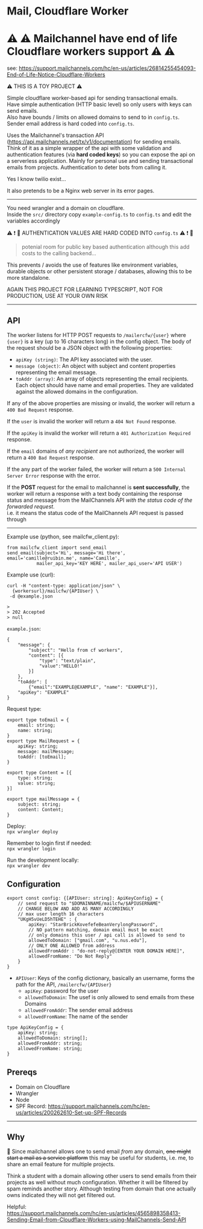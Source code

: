 # Mail, Cloudflare Worker

# :warning: :warning: Mailchannel have end of life Cloudflare workers support :warning: :warning:  
see:  https://support.mailchannels.com/hc/en-us/articles/26814255454093-End-of-Life-Notice-Cloudflare-Workers  

:warning: THIS IS A TOY PROJECT :warning:  


Simple cloudflare worker-based api for sending transactional emails.  
Have simple authentication (HTTP basic level) so only users with keys can send emails.   
Also have bounds / limits on allowed domains to send to in `config.ts`.    
Sender email address is hard coded into `config.ts`.  

Uses the Mailchannel's transaction API (https://api.mailchannels.net/tx/v1/documentation) for sending emails.  
Think of it as a simple wrapper of the api with some validation and authentication features (via **hard coded keys**) so you can expose the api on a serverless application. Mainly for personal use and sending transactional emails from projects. Authentication to deter bots from calling it.    
  
Yes I know twilio exist...  
  
It also pretends to be a Nginx web server in its error pages.

----

You need wrangler and a domain on cloudflare.  
Inside the `src/` directory copy `example-config.ts` to `config.ts` and edit the variables accordingly  

:warning: :exclamation: :triangular_flag_on_post:  AUTHENTICATION VALUES ARE HARD CODED INTO `config.ts` :warning: :exclamation: :triangular_flag_on_post:  
  
> potenial room for public key based authentication although this add costs to the calling backend...

This prevents / avoids the use of features like environment variables, durable objects or other persistent storage / databases, allowing this to be more standalone. 

AGAIN THIS PROJECT FOR LEARNING TYPESCRIPT, NOT FOR PRODUCTION, USE AT YOUR OWN RISK  
  
----

API
----
The worker listens for HTTP POST requests to `/mailercfw/{user}` where `{user}` is a key (up to 16 characters long) in the config object. The body of the request should be a JSON object with the following properties:

- `apiKey (string)`: The API key associated with the user.  
- `message (object)`: An object with subject and content properties representing the email message.  
- `toAddr (array)`: An array of objects representing the email recipients. Each object should have name and email properties. They are validated against the allowed domains in the configuration.    

If any of the above properties are missing or invalid, the worker will return a `400 Bad Request` response.

If the `user` is invalid the worker will return a `404 Not Found` response.

If the `apiKey` is invalid the worker will return a `401 Authorization Required` response.

If the `email` domains of _any recipient_ are not authorized, the worker will return a `400 Bad Request` response.

If the any part of the worker failed, the worker will return a `500 Internal Server Error` response with the error.

If the **POST** request for the email to mailchannel is **sent successfully**, the worker will return a response with a text body containing the response status and message from the MailChannels API _with the status code of the forwarded request_.  
i.e. it means the status code of the MailChannels API request is passed through

----
Example use (python, see mailcfw_client.py):
```
from mailcfw_client import send_email
send_email(subject='Hi', message='Hi there', email='camille@ruibin.me', name='Camille',
           mailer_api_key='KEY HERE', mailer_api_user='API USER')
```


Example use (curl):
```
curl -H "content-type: application/json" \
  {workersurl}/mailcfw/{APIUser} \
 -d @example.json

>
> 202 Accepted
> null
```

`example.json`:
```
{
    "message": {
        "subject": "Hello from cf workers",
        "content": [{
            "type": "text/plain",
            "value":"HELLO!"
        }]
    },
    "toAddr": [
        {"email":"EXAMPLE@EXAMPLE", "name": "EXAMPLE"}],
    "apiKey": "EXAMPLE"
}
```

Request type:
```
export type toEmail = {
    email: string;
    name: string;
}
export type MailRequest = {
    apiKey: string;
    message: mailMessage;
    toAddr: [toEmail];
}

export type Content = [{
    type: string;
    value: string;
}]

export type mailMessage = {
    subject: string;
    content: Content;
}
```

Deploy:  
```npx wrangler deploy```
  
Remember to login first if needed:  
```npx wrangler login```

Run the development locally:  
```npx wrangler dev```

Configuration
----
```
export const config: {[APIUser: string]: ApiKeyConfig} = {
    // send request to "$DOMAINNAME/mailcfw/$APIUSERNAME"
    // CHANGE BELOW AND ADD AS MANY ACCORDINGLY
    // max user length 16 characters
    "UKgH5vUeLD5hTEHE" : {
        apiKey: "StarBrickKovefefeBeanVerylongPassword",
        // NO pattern matching, domain email must be exact
        // only domains this user / api call is allowed to send to
        allowedToDomain: ["gmail.com", "u.nus.edu"],
        // ONLY ONE ALLOWED from address
        allowedFromAddr : "do-not-reply@[ENTER YOUR DOMAIN HERE]",
        allowedFromName: "Do Not Reply"
    }
}
```
- `APIUser`: Keys of the config dictionary, basically an username, forms the path for the API, `/mailercfw/{APIUser}`
  - `apiKey`: password for the user
  - `allowedToDomain`: The usef is only allowed to send emails from these Domains
  - `allowedFromAddr`: The sender email address
  - `allowedFromName`: The name of the sender

```
type ApiKeyConfig = {
    apiKey: string;
    allowedToDomain: string[];
    allowedFromAddr: string;
    allowedFromName: string;
}
```

Prereqs
----
- Domain on Cloudflare
- Wrangler
- Node
- SPF Record: https://support.mailchannels.com/hc/en-us/articles/200262610-Set-up-SPF-Records  

----
Why
---
:thinking: Since mailchannel allows one to send email _from_ any domain, ~~one might start a mail as a service platform~~ this may be useful for students, i.e. me, to share an email feature for multiple projects.  

Think a student with a domain allowing other users to send emails from their projects as well without much configuration. Whether it will be filtered by spam reminds another story. Although testing from domain that one actually owns indicated they will not get filtered out. 
  
Helpful:  
https://support.mailchannels.com/hc/en-us/articles/4565898358413-Sending-Email-from-Cloudflare-Workers-using-MailChannels-Send-API    
